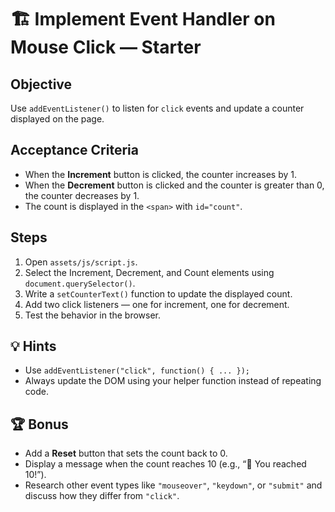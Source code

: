 # 🏗️ Implement Event Handler on Mouse Click — Starter

## Objective
Use `addEventListener()` to listen for `click` events and update a counter displayed on the page.

## Acceptance Criteria
- When the **Increment** button is clicked, the counter increases by 1.
- When the **Decrement** button is clicked and the counter is greater than 0, the counter decreases by 1.
- The count is displayed in the `<span>` with `id="count"`.

## Steps
1. Open `assets/js/script.js`.
2. Select the Increment, Decrement, and Count elements using `document.querySelector()`.
3. Write a `setCounterText()` function to update the displayed count.
4. Add two click listeners — one for increment, one for decrement.
5. Test the behavior in the browser.

## 💡 Hints
- Use `addEventListener("click", function() { ... });`
- Always update the DOM using your helper function instead of repeating code.

## 🏆 Bonus
- Add a **Reset** button that sets the count back to 0.
- Display a message when the count reaches 10 (e.g., “🎉 You reached 10!”).
- Research other event types like `"mouseover"`, `"keydown"`, or `"submit"` and discuss how they differ from `"click"`.

